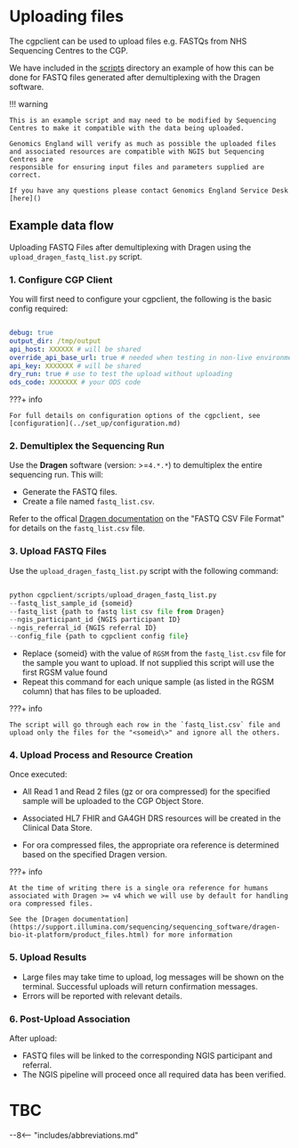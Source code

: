 # Uploading files

The cgpclient can be used to upload files e.g. FASTQs from NHS Sequencing Centres to the CGP.

We have included in the [scripts](https://github.com/NHS-NGS/cgpclient/tree/main/cgpclient/scripts) directory an example of how this can be done for FASTQ files generated after 
demultiplexing with the Dragen software.

!!! warning

    This is an example script and may need to be modified by Sequencing Centres to make it compatible with the data being uploaded.

    Genomics England will verify as much as possible the uploaded files and associated resources are compatible with NGIS but Sequencing Centres are 
    responsible for ensuring input files and parameters supplied are correct.

    If you have any questions please contact Genomics England Service Desk [here]()

## Example data flow

Uploading FASTQ Files after demultiplexing with Dragen using the `upload_dragen_fastq_list.py` script.

### 1. Configure CGP Client 

You will first need to configure your cgpclient, the following is the basic config required:
 
``` yaml

debug: true
output_dir: /tmp/output
api_host: XXXXXX # will be shared
override_api_base_url: true # needed when testing in non-live environments
api_key: XXXXXXX # will be shared
dry_run: true # use to test the upload without uploading
ods_code: XXXXXXX # your ODS code

```


???+ info

    For full details on configuration options of the cgpclient, see [configuration](../set_up/configuration.md)

### 2. Demultiplex the Sequencing Run

Use the **Dragen** software (version: >=`4.*.*`) to demultiplex the entire sequencing run. This will:

- Generate the FASTQ files.
- Create a file named `fastq_list.csv`.

Refer to the offical [Dragen documentation](https://support-docs.illumina.com/SW/DRAGEN_v39/Content/SW/DRAGEN/Inputfiles_fDG.htm) on the "FASTQ CSV File Format" for 
details on the `fastq_list.csv` file.

### 3. Upload FASTQ Files

Use the `upload_dragen_fastq_list.py` script with the following command:

``` python

python cgpclient/scripts/upload_dragen_fastq_list.py
--fastq_list_sample_id {someid} 
--fastq_list {path to fastq list csv file from Dragen} 
--ngis_participant_id {NGIS participant ID} 
--ngis_referral_id {NGIS referral ID} 
--config_file {path to cgpclient config file}
```


- Replace {someid} with the value of `RGSM` from the `fastq_list.csv` file for the sample you want to upload. If not supplied this script will use the first RGSM value found
- Repeat this command for each unique sample (as listed in the RGSM column) that has files to be uploaded.

???+ info

    The script will go through each row in the `fastq_list.csv` file and upload only the files for the "<someid\>" and ignore all the others.

    
### 4. Upload Process and Resource Creation

Once executed:

- All Read 1 and Read 2 files (gz or ora compressed) for the specified sample will be uploaded to the CGP Object Store.

- Associated HL7 FHIR and GA4GH DRS resources will be created in the Clinical Data Store.

- For ora compressed files, the appropriate ora reference is determined based on the specified Dragen version.

???+ info

    At the time of writing there is a single ora reference for humans associated with Dragen >= v4 which we will use by default for handling
    ora compressed files.

    See the [Dragen documentation](https://support.illumina.com/sequencing/sequencing_software/dragen-bio-it-platform/product_files.html) for more information 

### 5. Upload Results

- Large files may take time to upload, log messages will be shown on the terminal. Successful uploads will return confirmation messages.
- Errors will be reported with relevant details.

### 6. Post-Upload Association

After upload:

- FASTQ files will be linked to the corresponding NGIS participant and referral.
- The NGIS pipeline will proceed once all required data has been verified.

# TBC

--8<-- "includes/abbreviations.md"
